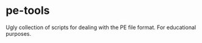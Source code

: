 # pe-tools
Ugly collection of scripts for dealing with the PE file format. For educational purposes.
